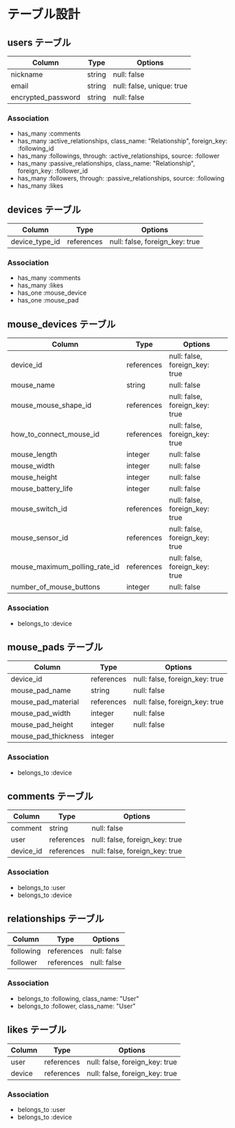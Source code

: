 # テーブル設計

## users テーブル ###################################################################################################################

| Column             | Type   | Options                   |
| ------------------ | ------ | ------------------------- |
| nickname           | string | null: false               |
| email              | string | null: false, unique: true |
| encrypted_password | string | null: false               |

### Association
- has_many :comments
- has_many :active_relationships, class_name: "Relationship", foreign_key: :following_id
- has_many :followings, through: :active_relationships, source: :follower
- has_many :passive_relationships, class_name: "Relationship", foreign_key: :follower_id
- has_many :followers, through: :passive_relationships, source: :following
- has_many :likes

## devices テーブル ###################################################################################################################

| Column           | Type       | Options                        |
| ---------------- | ---------- | ------------------------------ |
| device_type_id   | references | null: false, foreign_key: true |

### Association
- has_many :comments
- has_many :likes
- has_one :mouse_device
- has_one :mouse_pad


## mouse_devices テーブル ###################################################################################################################

| Column                        | Type       | Options                        |
| ----------------------------- | ---------- | ------------------------------ |
| device_id                     | references | null: false, foreign_key: true |
| mouse_name                    | string     | null: false                    |
| mouse_mouse_shape_id          | references | null: false, foreign_key: true |
| how_to_connect_mouse_id       | references | null: false, foreign_key: true |
| mouse_length                  | integer    | null: false                    |
| mouse_width                   | integer    | null: false                    |
| mouse_height                  | integer    | null: false                    |
| mouse_battery_life            | integer    | null: false                    |
| mouse_switch_id               | references | null: false, foreign_key: true |
| mouse_sensor_id               | references | null: false, foreign_key: true |
| mouse_maximum_polling_rate_id | references | null: false, foreign_key: true |
| number_of_mouse_buttons       | integer    | null: false                    |

### Association
- belongs_to :device


## mouse_pads テーブル ###################################################################################################################

| Column              | Type       | Options                        |
| ------------------- | ---------- | ------------------------------ |
| device_id           | references | null: false, foreign_key: true |
| mouse_pad_name      | string     | null: false                    |
| mouse_pad_material  | references | null: false, foreign_key: true |
| mouse_pad_width     | integer    | null: false                    |
| mouse_pad_height    | integer    | null: false                    |
| mouse_pad_thickness | integer    |                                |

### Association
- belongs_to :device


## comments テーブル ###################################################################################################################

| Column    | Type       | Options                        |
| --------- | ---------- | ------------------------------ |
| comment   | string     | null: false                    |
| user      | references | null: false, foreign_key: true |
| device_id | references | null: false, foreign_key: true |

### Association
- belongs_to :user
- belongs_to :device


## relationships テーブル ###################################################################################################################

| Column    | Type       | Options     |
| --------- | ---------- | ----------- |
| following | references | null: false |
| follower  | references | null: false |

### Association
- belongs_to :following, class_name: "User"
- belongs_to :follower, class_name: "User"


## likes テーブル ###################################################################################################################

| Column | Type       | Options                        |
| ------ | ---------- | ------------------------------ |
| user   | references | null: false, foreign_key: true |
| device | references | null: false, foreign_key: true |

### Association
- belongs_to :user
- belongs_to :device